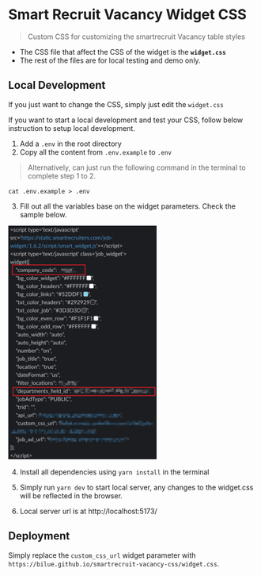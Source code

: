 # Smart Recruit Vacancy Widget CSS

> Custom CSS for customizing the smartrecruit Vacancy table styles

- The CSS file that affect the CSS of the widget is the **`widget.css`**
- The rest of the files are for local testing and demo only.

## Local Development

If you just want to change the CSS, simply just edit the `widget.css`

If you want to start a local development and test your CSS, follow below instruction to setup local development.

1. Add a `.env` in the root directory
2. Copy all the content from `.env.example` to `.env`

> Alternatively, can just run the following command in the terminal to complete step 1 to 2.

```console
cat .env.example > .env
```

3. Fill out all the variables base on the widget parameters. Check the sample below.

<img src="./resources/sample.png" width="300" />

4. Install all dependencies using `yarn install` in the terminal

5. Simply run `yarn dev` to start local server, any changes to the widget.css will be reflected in the browser.

6. Local server url is at http://localhost:5173/

## Deployment

Simply replace the `custom_css_url` widget parameter with `https://bilue.github.io/smartrecruit-vacancy-css/widget.css`.
